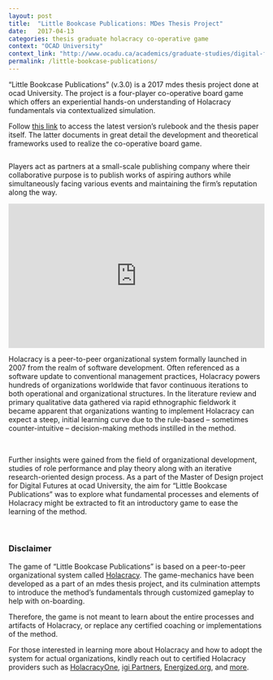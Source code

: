```yaml
---
layout: post
title:  "Little Bookcase Publications: MDes Thesis Project"
date:   2017-04-13
categories: thesis graduate holacracy co-operative game
context: "OCAD University"
context_link: "http://www.ocadu.ca/academics/graduate-studies/digital-futures.htm"
permalink: /little-bookcase-publications/
---
```


“Little Bookcase Publications” (v.3.0) is a 2017 <span class="post-smcps">md</span>es thesis project done at <span class="post-smcps">ocad</span> University. The project is a four-player co-operative board game which offers an experiential hands-on understanding of Holacracy fundamentals via contextualized simulation.

Follow <a href="http://openresearch.ocadu.ca/id/eprint/1623/1/Vidarsson_Egill_2017_MDes_DigitalFutures_LearningHolacracyThroughPlay.pdf" target="_blank">this link</a> to access the latest version’s rulebook and the thesis paper itself. The latter documents in great detail the development and theoretical frameworks used to realize the co-operative board game.

<img src="https://dl.dropboxusercontent.com/s/xupmut9y1wuyq4w/little-bookcase-publications-cover.jpg?dl=0" alt="">

Players act as partners at a small-scale publishing company where their collaborative purpose is to publish works of aspiring authors while simultaneously facing various events and maintaining the firm’s reputation along the way.

<div style="position:relative;height:0;padding-bottom:56.25%;margin-bottom:12px"><iframe src="https://www.youtube.com/embed/HsSnLASRaqc?ecver=2" width="640" height="360" frameborder="0" style="position:absolute;width:100%;height:100%;left:0" allowfullscreen></iframe></div>

Holacracy is a peer-to-peer organizational system formally launched in 2007 from the realm of software development. Often referenced as a software update to conventional management practices, Holacracy powers hundreds of organizations worldwide that favor continuous iterations to both operational and organizational structures. In the literature review and primary qualitative data gathered via rapid ethnographic fieldwork it became apparent that organizations wanting to implement Holacracy can expect a steep, initial learning curve due to the rule-based – sometimes counter-intuitive – decision-making methods instilled in the method.

<img src="https://dl.dropboxusercontent.com/s/zb33p0kgz22a7m5/little-bookcase-detail-1.jpg?dl=0" alt="">

<img src="https://dl.dropboxusercontent.com/s/kh7i3s5nqt1u4dg/little-bookcase-detail-2.jpg?dl=0" alt="">

<img src="https://dl.dropboxusercontent.com/s/2p9pvnn64lxtw3w/little-bookcase-detail-3.jpg?dl=0" alt="">

Further insights were gained from the field of organizational development, studies of role performance and play theory along with an iterative research-oriented design process. As a part of the Master of Design project for Digital Futures at <span class="post-smcps">ocad</span> University, the aim for “Little Bookcase Publications” was to explore what fundamental processes and elements of Holacracy might be extracted to fit an introductory game to ease the learning of the method.

<img src="https://dl.dropboxusercontent.com/s/qmh6efvikrw8f0z/little-bookcase-detail-4.jpg?dl=0" alt="">

<img src="https://dl.dropboxusercontent.com/s/za4qxckfp4a2ok0/little-bookcase-detail-5.jpg?dl=0" alt="">

### Disclaimer

The game of “Little Bookcase Publications” is based on a peer-to-peer organizational system called <a href="https://www.holacracy.org)" target="_blank"> Holacracy</a>. The game-mechanics have been developed as a part of an <span class="post-smcps">md</span>es thesis project, and its culmination attempts to introduce the method’s fundamentals through customized gameplay to help with on-boarding.

Therefore, the game is not meant to learn about the entire processes and artifacts of Holacracy, or replace any certified coaching or implementations of the method.

For those interested in learning more about Holacracy and how to adopt the system for actual organizations, kindly reach out to certified Holacracy providers such as <a href="http://www.holacracy.org/holacracyone" target="_blank">HolacracyOne</a>, <a href="http://www.igipartners.com/en/" target="_blank">igi Partners</a>, <a href="http://energized.org/en/" target="_blank">Energized.org</a>, and [more](http://www.holacracy.org/implement).
